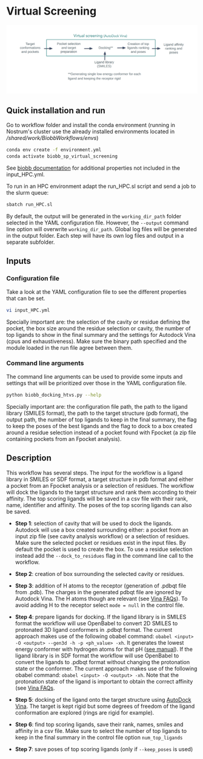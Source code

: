 # Virtual Screening

![alt text](../../img/virtual_screening.png?raw=true)

## Quick installation and run

Go to workflow folder and install the conda environment (running in Nostrum's cluster use the already installed environments located in */shared/work/BiobbWorkflows/envs*)

```bash
conda env create -f environment.yml
conda activate biobb_sp_virtual_screening
```

See [biobb documentation](https://mmb.irbbarcelona.org/biobb/documentation/source) for additional properties not included in the input_HPC.yml.

To run in an HPC environment adapt the run_HPC.sl script and send a job to the slurm queue:

```bash
sbatch run_HPC.sl
```

By default, the output will be generated in the `working_dir_path` folder selected in the YAML configuration file. However, the `--output` command line option will overwrite `working_dir_path`. Global log files will be generated in the output folder. Each step will have its own log files and output in a separate subfolder.

## Inputs

### Configuration file

Take a look at the YAML configuration file to see the different properties that can be set.

```bash
vi input_HPC.yml
```

Specially important are: the selection of the cavity or residue defining the pocket, the box size around the residue selection or cavity, the number of top ligands to show in the final summary and the settings for Autodock Vina (cpus and exhaustiveness). Make sure the binary path specified and the module loaded in the run file agree between them.

### Command line arguments

The command line arguments can be used to provide some inputs and settings that will be prioritized over those in the YAML configuration file.

```bash
python biobb_docking_htvs.py --help
```

Specially important are: the configuration file path, the path to the ligand library (SMILES format), the path to the target structure (pdb format), the output path, the number of top ligands to keep in the final summary, the flag to keep the poses of the best ligands and the flag to dock to a box created around a residue selection instead of a pocket found with Fpocket (a zip file containing pockets from an Fpocket analysis). 

## Description

This workflow has several steps. The input for the workflow is a ligand library in SMILES or SDF format, a target structure in pdb format and either a pocket from an Fpocket analysis or a selection of residues. The workflow will dock the ligands to the target structure and rank them according to their affinity. The top scoring ligands will be saved in a csv file with their rank, name, identifier and affinity. The poses of the top scoring ligands can also be saved.

- **Step 1**: selection of cavity that will be used to dock the ligands. Autodock will use a box created surrounding either: a pocket from an input zip file (see cavity analysis workflow) or a selection of residues. Make sure the selected pocket or residues exist in the input files. By default the pocket is used to create the box. To use a residue selection instead add the `--dock_to_residues` flag in the command line call to the workflow.

- **Step 2**: creation of box surrounding the selected cavity or residues.

- **Step 3**: addition of H atoms to the receptor (generation of .pdbqt file from .pdb). The charges in the generated pdbqt file are ignored by Autodock Vina. The H atoms though are relevant (see [Vina FAQs](https://autodock-vina.readthedocs.io/en/latest/faq.html)). To avoid adding H to the receptor select `mode = null` in the control file.

- **Step 4**: prepare ligands for docking. If the ligand library is in SMILES format the workflow will use OpenBabel to convert 2D SMILES to protonated 3D ligand conformers in .pdbqt format. The current approach makes use of the following obabel command: `obabel <input> -O <output> --gen3d -h -p <ph_value> -xh`. It generates the lowest energy conformer with hydrogen atoms for that pH ([see manual](https://openbabel.org/docs/Command-line_tools/babel.html)). If the ligand library is in SDF format the workflow will use OpenBabel to convert the ligands to .pdbqt format without changing the protonation state or the conformer. The current approach makes use of the following obabel command: `obabel <input> -O <output> -xh`. Note that the protonation state of the ligand is important to obtain the correct affinity (see [Vina FAQs](https://autodock-vina.readthedocs.io/en/latest/faq.html).

- **Step 5**: docking of the ligand onto the target structure using [AutoDock Vina](https://vina.scripps.edu/manual/#summary). The target is kept rigid but some degrees of freedom of the ligand conformation are explored (rings are rigid for example). 

- **Step 6**: find top scoring ligands, save their rank, names, smiles and affinity in a csv file. Make sure to select the number of top ligands to keep in the final summary in the control file option `num_top_ligands`

- **Step 7**: save poses of top scoring ligands (only if `--keep_poses` is used)


